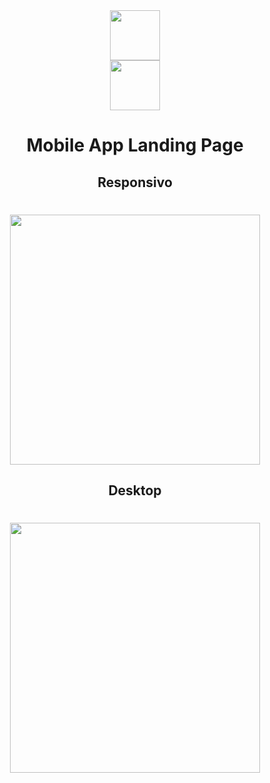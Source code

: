 

<div align="center">
  <img width="80px"" src="https://user-images.githubusercontent.com/57417305/81887259-18529900-9575-11ea-9e24-0ca264a7c2fd.png" />

  <div align="center">
    <img width="80px"src="https://user-images.githubusercontent.com/57417305/81761615-bf193580-94a0-11ea-8275-31d16ade9ef4.png" />
  </div>
  <div>
    <h1>Mobile App Landing Page</h1>
  </div>
</div>

<div>
  <h2 align="center">Responsivo</h2>
  <h1 align="center">
    <img width="400px"src="https://user-images.githubusercontent.com/57417305/81886915-4daab700-9574-11ea-9f2b-97679a028d0b.gif" />
  </h2>
</div>

<div>
  <h2 align="center">Desktop</h2>
  <h1 align="center">
    <img width="400px"src="https://user-images.githubusercontent.com/57417305/81887530-b181af80-9575-11ea-9037-5cf6d3ad65cb.png" />
  </h2>
</div>


